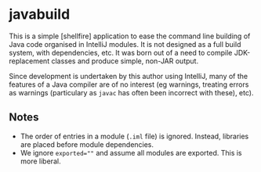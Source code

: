 # javabuild

This is a simple [shellfire] application to ease the command line building of Java code organised in IntelliJ modules. It is not designed as a full build system, with dependencies, etc. It was born out of a need to compile JDK-replacement classes and produce simple, non-JAR output.

Since development is undertaken by this author using IntelliJ, many of the features of a Java compiler are of no interest (eg warnings, treating errors as warnings (particulary as `javac` has often been incorrect with these), etc).

## Notes

* The order of entries in a module (`.iml` file) is ignored. Instead, libraries are placed before module dependencies.
* We ignore `exported=""` and assume all modules are exported. This is more liberal.

